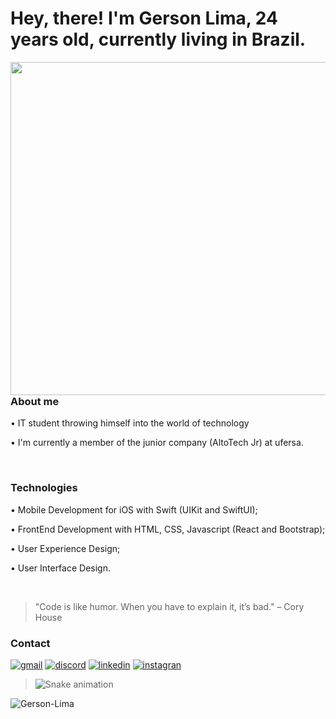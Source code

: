 <h1 align="left">Hey, there! I'm Gerson Lima, 24 years old, currently living in Brazil.</h1>

<img align="left" height="533em" src="https://raw.githubusercontent.com/gist/Gerson-Lima/612566c5217626417853425c0c30e5ba/raw/c730600f5f3fcf434a6e79803c9c712ff66ef303/githubCard.svg"/>

### About me

• IT student throwing himself into the world of technology

• I'm currently a member of the junior company (AltoTech Jr) at ufersa.

<br>

### Technologies

• Mobile Development for iOS with Swift (UIKit and SwiftUI);

• FrontEnd Development with HTML, CSS, Javascript (React and Bootstrap);

• User Experience Design;

• User Interface Design.

<br>

>"Code is like humor. When you have to explain it, it’s bad." – Cory House



### Contact

[![gmail](https://img.shields.io/badge/Gmail-D14836?style=for-the-badge&logo=gmail&logoColor=white)](gersondouglas2011@gmail.com )
[![discord](https://img.shields.io/badge/Discord-7289DA?style=for-the-badge&logo=discord&logoColor=white)](https://www.discord.com/gersonlima)
[![linkedin](https://img.shields.io/badge/LinkedIn-0077B5?style=for-the-badge&logo=linkedin&logoColor=white)](https://www.linkedin.com/in/gersonlima1/)
[![instagran](https://img.shields.io/badge/Instagram-E4405F?style=for-the-badge&logo=instagram&logoColor=white)](https://www.instagram.com/gersondlima/)

>![Snake animation](https://github.com/igor93araujo/rafaballerini/blob/output/github-contribution-grid-snake.svg)
 

<p align="left"> <img src="https://komarev.com/ghpvc/?username=Gerson-Lima" alt="Gerson-Lima" /> </p>



